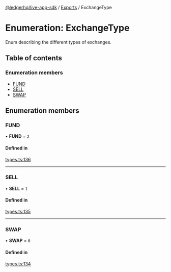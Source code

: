 [@ledgerhq/live-app-sdk](../README.md) / [Exports](../modules.md) / ExchangeType

# Enumeration: ExchangeType

Enum describing the different types of exchanges.

## Table of contents

### Enumeration members

- [FUND](ExchangeType.md#fund)
- [SELL](ExchangeType.md#sell)
- [SWAP](ExchangeType.md#swap)

## Enumeration members

### FUND

• **FUND** = `2`

#### Defined in

[types.ts:136](https://github.com/adrienlacombe-ledger/live-app-sdk/blob/a87afbd/src/types.ts#L136)

___

### SELL

• **SELL** = `1`

#### Defined in

[types.ts:135](https://github.com/adrienlacombe-ledger/live-app-sdk/blob/a87afbd/src/types.ts#L135)

___

### SWAP

• **SWAP** = `0`

#### Defined in

[types.ts:134](https://github.com/adrienlacombe-ledger/live-app-sdk/blob/a87afbd/src/types.ts#L134)
